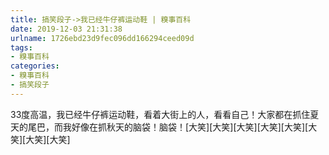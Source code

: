 ```yaml
---
title: 搞笑段子->我已经牛仔裤运动鞋 | 糗事百科
date: 2019-12-03 21:31:38
urlname: 1726ebd23d9fec096dd166294ceed09d
tags: 
- 糗事百科
categories:
- 糗事百科
- 搞笑段子
---
```

33度高温，我已经牛仔裤运动鞋，看着大街上的人，看看自己！大家都在抓住夏天的尾巴，而我好像在抓秋天的脑袋！脑袋！[大笑][大笑][大笑][大笑][大笑][大笑][大笑][大笑]


